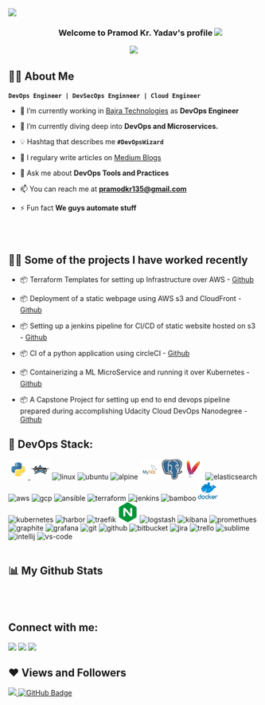 <div>
<img align="center" src="https://i.imgur.com/4ASafy0.png">
</div>
<h3 align="center">
  &nbsp;&nbsp;&nbsp;&nbsp;&nbsp;&nbsp;&nbsp;Welcome to Pramod Kr. Yadav's profile
  <img src="https://media.giphy.com/media/hvRJCLFzcasrR4ia7z/giphy.gif" width="28">
</h3>
<!-- Typing SVG by DenverCoder1 - https://github.com/DenverCoder1/readme-typing-svg -->
<p align="center">
<!--   <a href="https://github.com/DenverCoder1/readme-typing-svg"> -->
    <img src="https://readme-typing-svg.herokuapp.com?color=E22FE4&width=380&height=45&lines=I'm Pramod from Nepal🇳🇵;Always+Learning+New+Things&center=true"></a>
</p>

<!-- Badges template - https://github.com/badges/shields -->

## 🙋‍♂️ About Me
**`DevOps Engineer | DevSecOps Enginneer | Cloud Engineer`**

- 🏢 I’m currently working in [Bajra Technologies](https://www.bajratechnologies.com) as **DevOps Engineer**

- 🌱 I’m currently diving deep into **DevOps and Microservices.**

- 💡 Hashtag that describes me **`#DevOpsWizard`**

- 📝 I regulary write articles on [Medium Blogs]()

- 💬 Ask me about **DevOps Tools and Practices**

- 📫 You can reach me at **pramodkr135@gmail.com**

- ⚡ Fun fact **We guys automate stuff**
<br/>
<br/>

## 👨‍💻 Some of the projects I have worked recently

- 📦 Terraform Templates for setting up Infrastructure over AWS - [Github]()

- 📦 Deployment of a static webpage using AWS s3 and CloudFront - [Github]()

- 📦 Setting up a jenkins pipeline for CI/CD of static website hosted on s3 - [Github]()

- 📦 CI of a python application using circleCI - [Github]()

- 📦 Containerizing a ML MicroService and running it over Kubernetes - [Github]()

- 📦 A Capstone Project for setting up end to end devops pipeline prepared during accomplishing Udacity Cloud DevOps Nanodegree - [Github]()   


## 🚀 DevOps Stack:
<p align="left">
<a href="https://www.python.org/" target="_blank"> <img src="https://raw.githubusercontent.com/github/explore/80688e429a7d4ef2fca1e82350fe8e3517d3494d/topics/python/python.png" alt="python" title="python" width="40" height="40"/> </a>
<img src="https://raw.githubusercontent.com/github/explore/b15b6cf1726418913aafbf337a749dded180279d/topics/groovy/groovy.png" alt="groovy" title="groovy" width="40" height="40"/>   
<img src="https://brandlogos.net/wp-content/uploads/2020/03/Linux-logo.png" alt="linux" title="linux" width="40" height="40"/>  
<img src="https://www.vectorlogo.zone/logos/ubuntu/ubuntu-icon.svg" alt="ubuntu" title="ubuntu" width="40" height="40"/>  
<img src="https://www.vectorlogo.zone/logos/alpinelinux/alpinelinux-icon.svg" alt="alpine" title="alpine" width="40" height="40"/> 
<img src="https://raw.githubusercontent.com/github/explore/80688e429a7d4ef2fca1e82350fe8e3517d3494d/topics/mysql/mysql.png" alt="mysql" title="mysql" width="40" height="40"/>  
<img src="https://raw.githubusercontent.com/github/explore/80688e429a7d4ef2fca1e82350fe8e3517d3494d/topics/postgresql/postgresql.png" alt="postgresql" title="postgresql" width="40" height="40"/>  
<img src="https://raw.githubusercontent.com/vscode-icons/vscode-icons/72101ee333eca9219ac9a7c14d4834eef8e4c64b/icons/file_type_maven.svg" alt="maven" title="maven" width="40" height="40"/> <img src="https://www.vectorlogo.zone/logos/elastic/elastic-icon.svg" alt="elasticsearch" title="elasticsearch" width="40" height="40"/>
<img src="https://www.vectorlogo.zone/logos/amazon_aws/amazon_aws-icon.svg" alt="aws" title="aws" width="40" height="40"/> <img src="https://www.vectorlogo.zone/logos/google_cloud/google_cloud-icon.svg" alt="gcp" title="gcp" width="40" height="40"/>  <img src="https://www.vectorlogo.zone/logos/ansible/ansible-icon.svg" alt="ansible" title="ansible" width="40" height="40"/> 
 <img src="https://www.vectorlogo.zone/logos/terraformio/terraformio-icon.svg" alt="terraform" title="terraform" width="40" height="40"/>
  <img src="https://www.vectorlogo.zone/logos/jenkins/jenkins-icon.svg" alt="jenkins" title="jenkins" width="40" height="40"/>  
   <img src="https://www.vectorlogo.zone/logos/atlassian_bamboo/atlassian_bamboo-icon.svg" alt="bamboo" title="bamboo" width="40" height="40"/> <img src="https://raw.githubusercontent.com/github/explore/80688e429a7d4ef2fca1e82350fe8e3517d3494d/topics/docker/docker.png" alt="docker" title="docker" width="40" height="40"/> 
    <img src="https://www.vectorlogo.zone/logos/kubernetes/kubernetes-icon.svg" alt="kubernetes" title="kubernetes" width="40" height="40"/>  
    <img src="https://www.vectorlogo.zone/logos/helmsh/helmsh-icon.svg" alt="harbor" title="harbor" width="40" height="40"/> 
    <img src="https://www.vectorlogo.zone/logos/traefikio/traefikio-icon.svg" alt="traefik" title="traefik" width="40" height="40"/> 
    <img src="https://raw.githubusercontent.com/github/explore/85cceaeeaf993ca35664dc37ea24f9237fbbfc14/topics/nginx/nginx.png" alt="nginx" title="nginx" width="40" height="40"/> 
     <img src="https://www.vectorlogo.zone/logos/elasticco_logstash/elasticco_logstash-icon.svg" alt="logstash" title="logstash" width="40" height="40"/>
      <img src="https://www.vectorlogo.zone/logos/elasticco_kibana/elasticco_kibana-icon.svg" alt="kibana" title="kibana" width="40" height="40"/> 
      <img src="https://www.vectorlogo.zone/logos/prometheusio/prometheusio-icon.svg" alt="promethues" title="promethues" width="40" height="40"/> <img src="https://www.vectorlogo.zone/logos/graphiteapp/graphiteapp-icon.svg" alt="graphite" title="graphite" width="40" height="40"/>
       <img src="https://www.vectorlogo.zone/logos/grafana/grafana-icon.svg" alt="grafana" title="grafana" width="40" height="40"/>
<img src="https://www.vectorlogo.zone/logos/git-scm/git-scm-icon.svg" alt="git" title="git" width="40" height="40"/> 
 <img src="https://www.vectorlogo.zone/logos/github/github-icon.svg" alt="github" title="github" width="40" height="40"/> 
 <img src="https://www.vectorlogo.zone/logos/bitbucket/bitbucket-icon.svg" alt="bitbucket" title="bitbucket" width="40" height="40"/>  
 <img src="https://www.vectorlogo.zone/logos/atlassian_jira/atlassian_jira-icon.svg" alt="jira" title="jira" width="40" height="40"/> 
 <img src="https://www.vectorlogo.zone/logos/trello/trello-icon.svg" alt="trello" title="trello" width="40" height="40"/>
<img src="https://cdn.worldvectorlogo.com/logos/sublime-text.svg" alt="sublime" title="sublime" width="40" height="40"/> 
<img src="https://cdn.worldvectorlogo.com/logos/intellij-idea-1.svg" alt="intellij" title="intellij" width="40" height="40"/>
 <img src="https://www.vectorlogo.zone/logos/visualstudio_code/visualstudio_code-icon.svg" alt="vs-code" title="vs-code" width="40" height="40"/>
<br/>
<br/>

## 📊 My Github Stats

  <br/>
  <br/>


  


## Connect with me:
<p align="left">

<a href = "https://www.linkedin.com/in/pramodkr135/"><img src="https://img.icons8.com/fluent/48/000000/linkedin.png"/></a>
<a href = "https://twitter.com/gola_kanika"><img src="https://img.icons8.com/fluent/48/000000/twitter.png"/></a>
<a href = "https://www.instagram.com/kanika.gola26/"><img src="https://img.icons8.com/fluent/48/000000/instagram-new.png"/></a>


</p>

## ❤ Views and Followers
<a href="https://github.com/Meghna-DAS/github-profile-views-counter">
    <img src="https://komarev.com/ghpvc/?username=Kanika637">
</a>
<a href="https://github.com/Kanika637?tab=followers"><img src="https://img.shields.io/github/followers/Kanika637?label=Followers&style=social" alt="GitHub Badge"></a>
